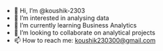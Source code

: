 - 👋 Hi, I’m @koushik-2303
- 👀 I’m interested in analysing data
- 🌱 I’m currently learning Business Analytics
- 💞️ I’m looking to collaborate on analytical projects
- 📫 How to reach me: koushik230300@gmail.com

<!---
koushik-2303/koushik-2303 is a ✨ special ✨ repository because its `README.md` (this file) appears on your GitHub profile.
You can click the Preview link to take a look at your changes.
--->
